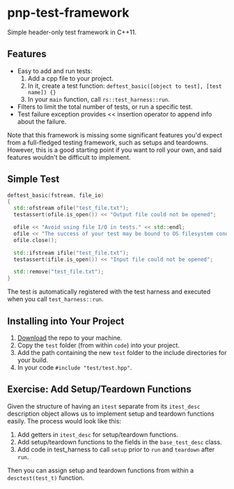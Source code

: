 pnp-test-framework
==================

Simple header-only test framework in C++11.

## Features

* Easy to add and run tests: <br>
  1) Add a cpp file to your project. <br>
  2) In it, create a test function: `deftest_basic([object to test], [test name]) {}` <br>
  3) In your `main` function, call `rs::test_harness::run`. <br>
* Filters to limit the total number of tests, or run a specific test.
* Test failure exception provides << insertion operator to append info about the failure.

Note that this framework is missing some significant features you'd expect from a full-fledged testing framework, such as setups and teardowns. However, this is a good starting point if you want to roll your own, and said features wouldn't be difficult to implement.

## Simple Test

```cpp
deftest_basic(fstream, file_io)
{
  std::ofstream ofile("test_file.txt");
  testassert(ofile.is_open()) << "Output file could not be opened";

  ofile << "Avoid using file I/O in tests." << std::endl;
  ofile << "The success of your test may be bound to OS filesystem conditions." << std::endl;
  ofile.close();

  std::ifstream ifile("test_file.txt");
  testassert(ifile.is_open()) << "Input file could not be opened";

  std::remove("test_file.txt");
}
```

The test is automatically registered with the test harness and executed when you call `test_harness::run`.

## Installing into Your Project

1. [Download](https://github.com/roskittle/pnp-test-framework/archive/master.zip) the repo to your machine.
2. Copy the `test` folder (from within `code`) into your project.
3. Add the path containing the new `test` folder to the include directories for your build.
4. In your code `#include "test/test.hpp"`.

## Exercise: Add Setup/Teardown Functions

Given the structure of having an `itest` separate from its `itest_desc` description object allows us to implement setup and teardown functions easily. The process would look like this:

1. Add getters in `itest_desc` for setup/teardown functions.
2. Add setup/teardown functions to the fields in the `base_test_desc` class.
3. Add code in test_harness to call `setup` prior to `run` and `teardown` after `run`.

Then you can assign setup and teardown functions from within a `desctest(test_t)` function.
